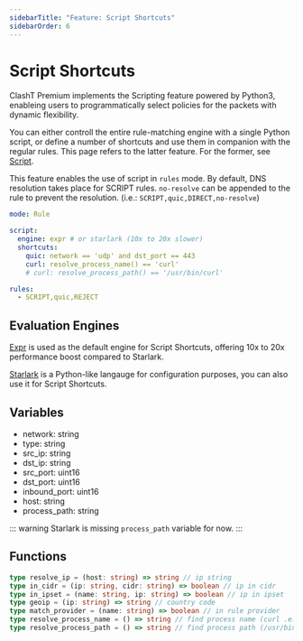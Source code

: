 ```yaml
---
sidebarTitle: "Feature: Script Shortcuts"
sidebarOrder: 6
---
```


# Script Shortcuts

ClashT Premium implements the Scripting feature powered by Python3, enableing users to programmatically select policies for the packets with dynamic flexibility.

You can either controll the entire rule-matching engine with a single Python script, or define a number of shortcuts and use them in companion with the regular rules. This page refers to the latter feature. For the former, see [Script](./script.md).

This feature enables the use of script in `rules` mode. By default, DNS resolution takes place for SCRIPT rules. `no-resolve` can be appended to the rule to prevent the resolution. (i.e.: `SCRIPT,quic,DIRECT,no-resolve`)

```yaml
mode: Rule

script:
  engine: expr # or starlark (10x to 20x slower)
  shortcuts:
    quic: network == 'udp' and dst_port == 443
    curl: resolve_process_name() == 'curl'
    # curl: resolve_process_path() == '/usr/bin/curl'

rules:
  - SCRIPT,quic,REJECT
```

## Evaluation Engines

[Expr](https://expr.medv.io/) is used as the default engine for Script Shortcuts, offering 10x to 20x performance boost compared to Starlark.

[Starlark](https://github.com/google/starlark-go) is a Python-like langauge for configuration purposes, you can also use it for Script Shortcuts.

## Variables

- network: string
- type: string
- src_ip: string
- dst_ip: string
- src_port: uint16
- dst_port: uint16
- inbound_port: uint16
- host: string
- process_path: string

::: warning
Starlark is missing `process_path` variable for now.
:::

## Functions

```ts
type resolve_ip = (host: string) => string // ip string
type in_cidr = (ip: string, cidr: string) => boolean // ip in cidr
type in_ipset = (name: string, ip: string) => boolean // ip in ipset
type geoip = (ip: string) => string // country code
type match_provider = (name: string) => boolean // in rule provider
type resolve_process_name = () => string // find process name (curl .e.g)
type resolve_process_path = () => string // find process path (/usr/bin/curl .e.g)
```
